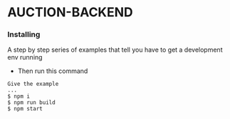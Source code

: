 # AUCTION-BACKEND

### Installing

A step by step series of examples that tell you have to get a development env running

- Then run this command
```
Give the example
...
$ npm i
$ npm run build
$ npm start
```
